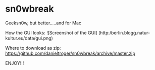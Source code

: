 sn0wbreak
=========

Geeksn0w, but better.....and for Mac

How the GUI looks: ![Screenshot of the GUI] (http:/berlin.blogg.natur-kultur.eu/data/gui.png)

Where to download as zip: https://github.com/danieltroger/sn0wbreak/archive/master.zip

ENJOY!!!
